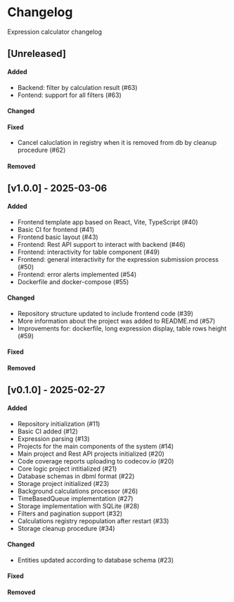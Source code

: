 # Changelog
Expression calculator changelog


## [Unreleased]
#### Added
- Backend: filter by calculation result (#63)
- Fontend: support for all filters (#63)

#### Changed


#### Fixed
- Cancel caluclation in registry when it is removed from db by cleanup procedure (#62)

#### Removed



## [v1.0.0] - 2025-03-06
#### Added
- Frontend template app based on React, Vite, TypeScript (#40)
- Basic CI for frontend (#41)
- Frontend basic layout (#43)
- Frontend: Rest API support to interact with backend (#46)
- Frontend: interactivity for table component (#49)
- Frontend: general interactivity for the expression submission process (#50)
- Frontend: error alerts implemented (#54)
- Dockerfile and docker-compose (#55)

#### Changed
- Repository structure updated to include frontend code (#39)
- More information about the project was added to README.md (#57)
- Improvements for: dockerfile, long expression display, table rows height (#59)

#### Fixed


#### Removed



## [v0.1.0] - 2025-02-27
#### Added
- Repository initialization (#11)
- Basic CI added (#12)
- Expression parsing (#13)
- Projects for the main components of the system (#14)
- Main project and Rest API projects initialized (#20)
- Code coverage reports uploading to codecov.io (#20)
- Core logic project intitialized (#21)
- Database schemas in dbml format (#22)
- Storage project initialized (#23)
- Background calculations processor (#26)
- TimeBasedQueue implementation (#27)
- Storage implementation with SQLite (#28)
- Filters and pagination support (#32)
- Calculations registry repopulation after restart (#33)
- Storage cleanup procedure (#34)

#### Changed
- Entities updated according to database schema (#23)

#### Fixed


#### Removed

